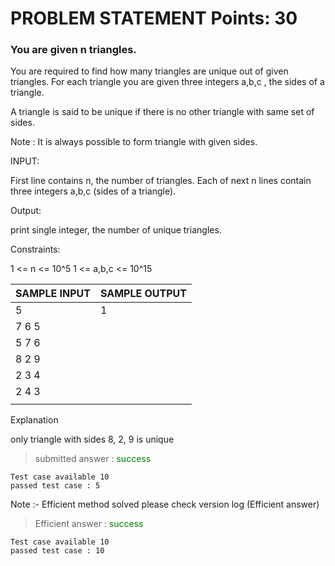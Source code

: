 # PROBLEM STATEMENT Points: 30

### You are given n triangles.

You are required to find how many triangles are unique out of given triangles. For each triangle you are given three integers a,b,c , the sides of a triangle.

A triangle is said to be unique if there is no other triangle with same set of sides.

Note : It is always possible to form triangle with given sides.

INPUT:

First line contains n, the number of triangles. Each of next n lines contain three integers a,b,c (sides of a triangle).

Output:

print single integer, the number of unique triangles.

Constraints:

1 <= n <= 10^5
1 <= a,b,c <= 10^15

| SAMPLE INPUT   | SAMPLE OUTPUT   |
| :------------- | :-------------  |
|  5             | 1               |  
|  7 6 5         |                 |
|  5 7 6         |                 |
|  8 2 9         |                 |
|  2 3 4         |                 |
|  2 4 3         |                 |
                                   |


Explanation

only triangle with sides 8, 2, 9 is unique


> submitted answer : <span style="color:green">success</span>

```
Test case available 10
passed test case : 5
```

Note :- Efficient method solved please check version log (Efficient answer)


> Efficient answer : <span style="color:green">success</span>

```
Test case available 10
passed test case : 10
```
